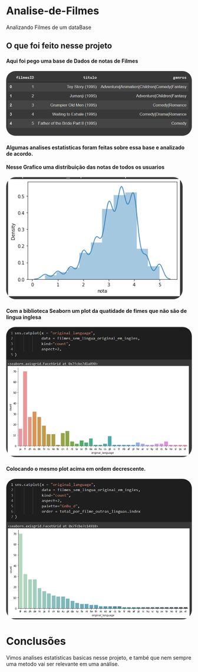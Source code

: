 # Analise-de-Filmes
Analizando Filmes de um dataBase

## O que foi feito nesse projeto 

#### Aqui foi pego uma base de Dados de notas de Filmes
<img style="border-radius:25px;" src="images/lista_de_filmes.PNG"> <br>

#### Algumas analises estatisticas foram feitas sobre essa base e analizado de acordo. <br>

#### Nesse Grafico uma distribuição das notas de todos os usuarios 
<img style="border-radius: 25px;" src="images/dist_plot_notas.PNG"> <br>

#### Com a biblioteca Seaborn um plot da quatidade de fimes que não são de lingua inglesa
<img style="border-radius: 25px;" src="images/Organizacao 1.PNG"> <br>

#### Colocando o mesmo plot acima em ordem decrescente. 
<img hight="260" style="border-radius: 25px;" src="images/Organizacao 2.PNG">


# Conclusões

Vimos analises estatísticas basicas nesse projeto, e també que nem sempre uma metodo vai ser relevante em uma análise.
